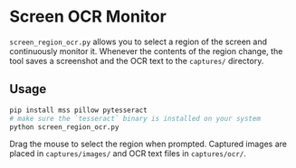 # Screen OCR Monitor

`screen_region_ocr.py` allows you to select a region of the screen and continuously monitor it. Whenever the contents of the region change, the tool saves a screenshot and the OCR text to the `captures/` directory.

## Usage

```bash
pip install mss pillow pytesseract
# make sure the `tesseract` binary is installed on your system
python screen_region_ocr.py
```

Drag the mouse to select the region when prompted. Captured images are placed in `captures/images/` and OCR text files in `captures/ocr/`.

